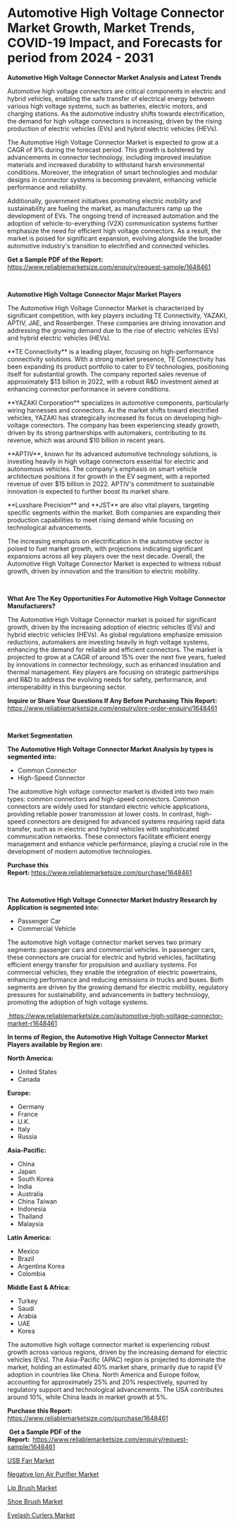 <p><h1>Automotive High Voltage Connector Market Growth, Market Trends, COVID-19 Impact, and Forecasts for period from 2024 - 2031</h1></p><p><strong>Automotive High Voltage Connector Market Analysis and Latest Trends</strong></p>
<p><p>Automotive high voltage connectors are critical components in electric and hybrid vehicles, enabling the safe transfer of electrical energy between various high voltage systems, such as batteries, electric motors, and charging stations. As the automotive industry shifts towards electrification, the demand for high voltage connectors is increasing, driven by the rising production of electric vehicles (EVs) and hybrid electric vehicles (HEVs).</p><p>The Automotive High Voltage Connector Market is expected to grow at a CAGR of 9% during the forecast period. This growth is bolstered by advancements in connector technology, including improved insulation materials and increased durability to withstand harsh environmental conditions. Moreover, the integration of smart technologies and modular designs in connector systems is becoming prevalent, enhancing vehicle performance and reliability.</p><p>Additionally, government initiatives promoting electric mobility and sustainability are fueling the market, as manufacturers ramp up the development of EVs. The ongoing trend of increased automation and the adoption of vehicle-to-everything (V2X) communication systems further emphasize the need for efficient high voltage connectors. As a result, the market is poised for significant expansion, evolving alongside the broader automotive industry's transition to electrified and connected vehicles.</p></p>
<p><strong>Get a Sample PDF of the Report:&nbsp;</strong> <a href="https://www.reliablemarketsize.com/enquiry/request-sample/1648461?utm_campaign=1105&utm_medium=2&utm_source=Github&utm_content=ia&utm_term=19102024&utm_id=automotive-high-voltage-connector">https://www.reliablemarketsize.com/enquiry/request-sample/1648461</a></p>
<p>&nbsp;</p>
<p><strong>Automotive High Voltage Connector Major Market Players</strong></p>
<p><p>The Automotive High Voltage Connector Market is characterized by significant competition, with key players including TE Connectivity, YAZAKI, APTIV, JAE, and Rosenberger. These companies are driving innovation and addressing the growing demand due to the rise of electric vehicles (EVs) and hybrid electric vehicles (HEVs).</p><p>**TE Connectivity** is a leading player, focusing on high-performance connectivity solutions. With a strong market presence, TE Connectivity has been expanding its product portfolio to cater to EV technologies, positioning itself for substantial growth. The company reported sales revenue of approximately $13 billion in 2022, with a robust R&D investment aimed at enhancing connector performance in severe conditions.</p><p>**YAZAKI Corporation** specializes in automotive components, particularly wiring harnesses and connectors. As the market shifts toward electrified vehicles, YAZAKI has strategically increased its focus on developing high-voltage connectors. The company has been experiencing steady growth, driven by its strong partnerships with automakers, contributing to its revenue, which was around $10 billion in recent years.</p><p>**APTIV**, known for its advanced automotive technology solutions, is investing heavily in high voltage connectors essential for electric and autonomous vehicles. The company's emphasis on smart vehicle architecture positions it for growth in the EV segment, with a reported revenue of over $15 billion in 2022. APTIV's commitment to sustainable innovation is expected to further boost its market share.</p><p>**Luxshare Precision** and **JST** are also vital players, targeting specific segments within the market. Both companies are expanding their production capabilities to meet rising demand while focusing on technological advancements.</p><p>The increasing emphasis on electrification in the automotive sector is poised to fuel market growth, with projections indicating significant expansions across all key players over the next decade. Overall, the Automotive High Voltage Connector Market is expected to witness robust growth, driven by innovation and the transition to electric mobility.</p></p>
<p>&nbsp;</p>
<p><strong>What Are The Key Opportunities For Automotive High Voltage Connector Manufacturers?</strong></p>
<p><p>The Automotive High Voltage Connector market is poised for significant growth, driven by the increasing adoption of electric vehicles (EVs) and hybrid electric vehicles (HEVs). As global regulations emphasize emission reductions, automakers are investing heavily in high voltage systems, enhancing the demand for reliable and efficient connectors. The market is projected to grow at a CAGR of around 15% over the next five years, fueled by innovations in connector technology, such as enhanced insulation and thermal management. Key players are focusing on strategic partnerships and R&D to address the evolving needs for safety, performance, and interoperability in this burgeoning sector.</p></p>
<p><strong>Inquire or Share Your Questions If Any Before Purchasing This Report:</strong> <a href="https://www.reliablemarketsize.com/enquiry/pre-order-enquiry/1648461?utm_campaign=1105&utm_medium=2&utm_source=Github&utm_content=ia&utm_term=19102024&utm_id=automotive-high-voltage-connector">https://www.reliablemarketsize.com/enquiry/pre-order-enquiry/1648461</a></p>
<p>&nbsp;</p>
<p><strong>Market Segmentation</strong></p>
<p><strong>The Automotive High Voltage Connector Market Analysis by types is segmented into:</strong></p>
<p><ul><li>Common Connector</li><li>High-Speed Connector</li></ul></p>
<p><p>The automotive high voltage connector market is divided into two main types: common connectors and high-speed connectors. Common connectors are widely used for standard electric vehicle applications, providing reliable power transmission at lower costs. In contrast, high-speed connectors are designed for advanced systems requiring rapid data transfer, such as in electric and hybrid vehicles with sophisticated communication networks. These connectors facilitate efficient energy management and enhance vehicle performance, playing a crucial role in the development of modern automotive technologies.</p></p>
<p><strong>Purchase this Report:&nbsp;</strong><a href="https://www.reliablemarketsize.com/purchase/1648461?utm_campaign=1105&utm_medium=2&utm_source=Github&utm_content=ia&utm_term=19102024&utm_id=automotive-high-voltage-connector">https://www.reliablemarketsize.com/purchase/1648461</a></p>
<p>&nbsp;</p>
<p><strong>The Automotive High Voltage Connector Market Industry Research by Application is segmented into:</strong></p>
<p><ul><li>Passenger Car</li><li>Commercial Vehicle</li></ul></p>
<p><p>The automotive high voltage connector market serves two primary segments: passenger cars and commercial vehicles. In passenger cars, these connectors are crucial for electric and hybrid vehicles, facilitating efficient energy transfer for propulsion and auxiliary systems. For commercial vehicles, they enable the integration of electric powertrains, enhancing performance and reducing emissions in trucks and buses. Both segments are driven by the growing demand for electric mobility, regulatory pressures for sustainability, and advancements in battery technology, promoting the adoption of high voltage systems.</p></p>
<p><a href="https://www.reliablemarketsize.com/automotive-high-voltage-connector-market-r1648461?utm_campaign=1105&utm_medium=2&utm_source=Github&utm_content=ia&utm_term=19102024&utm_id=automotive-high-voltage-connector">&nbsp;https://www.reliablemarketsize.com/automotive-high-voltage-connector-market-r1648461</a></p>
<p><strong>In terms of Region, the Automotive High Voltage Connector Market Players available by Region are:</strong></p>
<p>
    <p> <strong> North America: </strong>
        <ul>
            <li>United States</li>
            <li>Canada</li>
        </ul>
        </p> 
    <p> <strong> Europe: </strong>
        <ul>
            <li>Germany</li>
            <li>France</li>
            <li>U.K.</li>
            <li>Italy</li>
            <li>Russia</li>
        </ul>
        </p> 
    <p> <strong> Asia-Pacific: </strong>
        <ul>
            <li>China</li>
            <li>Japan</li>
            <li>South Korea</li>
            <li>India</li>
            <li>Australia</li>
            <li>China Taiwan</li>
            <li>Indonesia</li>
            <li>Thailand</li>
            <li>Malaysia</li>
        </ul>
        </p> 
    <p> <strong> Latin America: </strong>
        <ul>
            <li>Mexico</li>
            <li>Brazil</li>
            <li>Argentina Korea</li>
            <li>Colombia</li>
        </ul>
        </p> 
    <p> <strong> Middle East & Africa: </strong>
        <ul>
            <li>Turkey</li>
            <li>Saudi</li>
            <li>Arabia</li>
            <li>UAE</li>
            <li>Korea</li>
        </ul>
    </p>
    </p>
<p><p>The automotive high voltage connector market is experiencing robust growth across various regions, driven by the increasing demand for electric vehicles (EVs). The Asia-Pacific (APAC) region is projected to dominate the market, holding an estimated 40% market share, primarily due to rapid EV adoption in countries like China. North America and Europe follow, accounting for approximately 25% and 20% respectively, spurred by regulatory support and technological advancements. The USA contributes around 10%, while China leads in market growth at 5%.</p></p>
<p><strong>Purchase this Report: </strong><a href="https://www.reliablemarketsize.com/purchase/1648461?utm_campaign=1105&utm_medium=2&utm_source=Github&utm_content=ia&utm_term=19102024&utm_id=automotive-high-voltage-connector">https://www.reliablemarketsize.com/purchase/1648461</a></p>
<p>&nbsp;<strong>Get a Sample PDF of the Report:&nbsp;&nbsp;</strong><a href="https://www.reliablemarketsize.com/enquiry/request-sample/1648461?utm_campaign=1105&utm_medium=2&utm_source=Github&utm_content=ia&utm_term=19102024&utm_id=automotive-high-voltage-connector">https://www.reliablemarketsize.com/enquiry/request-sample/1648461</a></p>
<p><strong></strong></p>
<p><p><a href="https://www.linkedin.com/pulse/global-usb-fan-6-cagr-forecast-2024-2031-skyresearch-sn7ke?utm_campaign=1105&utm_medium=2&utm_source=Github&utm_content=ia&utm_term=19102024&utm_id=automotive-high-voltage-connector">USB Fan Market</a></p><p><a href="https://www.linkedin.com/pulse/global-negative-ion-air-purifier-market-sector2024-2031-3kl4e?utm_campaign=1105&utm_medium=2&utm_source=Github&utm_content=ia&utm_term=19102024&utm_id=automotive-high-voltage-connector">Negative Ion Air Purifier Market</a></p><p><a href="https://www.linkedin.com/pulse/lip-brush-market-overview-regional-outlook-competitive-strategies-fvape?utm_campaign=1105&utm_medium=2&utm_source=Github&utm_content=ia&utm_term=19102024&utm_id=automotive-high-voltage-connector">Lip Brush Market</a></p><p><a href="https://www.linkedin.com/pulse/opportunities-challenges-shoe-brush-market-strategic-insights-xsmee?utm_campaign=1105&utm_medium=2&utm_source=Github&utm_content=ia&utm_term=19102024&utm_id=automotive-high-voltage-connector">Shoe Brush Market</a></p><p><a href="https://www.linkedin.com/pulse/strategic-insights-global-eyelash-curlers-market-trends-2024-3bpye?utm_campaign=1105&utm_medium=2&utm_source=Github&utm_content=ia&utm_term=19102024&utm_id=automotive-high-voltage-connector">Eyelash Curlers Market</a></p></p>